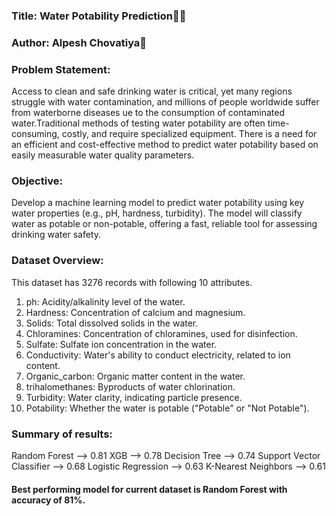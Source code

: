 
### Title: Water Potability Prediction
### Author: Alpesh Chovatiya

### Problem Statement:
Access to clean and safe drinking water is critical, yet many regions struggle with water contamination, and millions of people worldwide suffer from waterborne diseases 
ue to the consumption of contaminated water.Traditional methods of testing water potability are often time-consuming, costly, and require specialized equipment. 
There is a need for an efficient and cost-effective method to predict water potability based on easily measurable water quality parameters.

### Objective:
Develop a machine learning model to predict water potability using key water properties (e.g., pH, hardness, turbidity). The model will classify water as potable or non-potable, 
offering a fast, reliable tool for assessing drinking water safety.

### Dataset Overview:
This dataset has 3276 records with following 10 attributes.
1. ph: Acidity/alkalinity level of the water.
2. Hardness: Concentration of calcium and magnesium.
3. Solids: Total dissolved solids in the water.
4. Chloramines: Concentration of chloramines, used for disinfection.
5. Sulfate: Sulfate ion concentration in the water.
6. Conductivity: Water's ability to conduct electricity, related to ion content.
7. Organic_carbon: Organic matter content in the water.
8. trihalomethanes: Byproducts of water chlorination.
9. Turbidity: Water clarity, indicating particle presence.
10. Potability: Whether the water is potable ("Potable" or "Not Potable").

### Summary of results:
Random Forest -->	0.81
XGB --> 0.78
Decision Tree  --> 0.74
Support Vector Classifier --> 0.68
Logistic Regression --> 0.63
K-Nearest Neighbors --> 0.61

#### Best performing model for current dataset is Random Forest  with accuracy of 81%.




